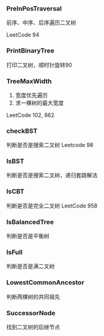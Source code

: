 ### PreInPosTraversal

前序、中序、后序遍历二叉树

LeetCode 94

### PrintBinaryTree

打印二叉树，顺时针旋转90

### TreeMaxWidth

1. 宽度优先遍历
2. 求一棵树的最大宽度

LeetCode 102, 662

### checkBST

判断是否是搜索二叉树 Leetcode 98

### IsBST

判断是否是搜索二叉树，递归套路解法

### IsCBT

判断是否是完全二叉树 LeetCode 958

### IsBalancedTree

判断是否是平衡树

### IsFull

判断是否是满二叉树

### LowestCommonAncestor

判断两棵树的共同祖先

### SuccessorNode

找到二叉树的后继节点